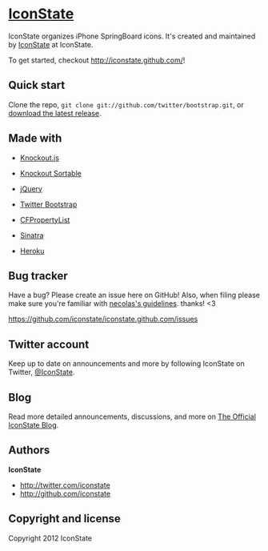 [IconState](http://iconstate.github.com/)
=================

IconState organizes iPhone SpringBoard icons. It's created and maintained by [IconState](http://twitter.com/iconstate) at IconState.

To get started, checkout http://iconstate.github.com/!



Quick start
-----------

Clone the repo, `git clone git://github.com/twitter/bootstrap.git`, or [download the latest release](https://github.com/twitter/bootstrap/zipball/master).



Made with
----------

* [Knockout.js](http://http://knockoutjs.com/)
* [Knockout Sortable](https://github.com/rniemeyer/knockout-sortable)
* [jQuery](http://jquery.com/)
* [Twitter Bootstrap](http://twitter.github.com/bootstrap)

* [CFPropertyList](https://github.com/ckruse/CFPropertyList)
* [Sinatra](http://www.sinatrarb.com/)
* [Heroku](http://www.heroku.com/)



Bug tracker
-----------

Have a bug? Please create an issue here on GitHub! Also, when filing please make sure you're familiar with [necolas's guidelines](https://github.com/necolas/issue-guidelines). thanks! <3

https://github.com/iconstate/iconstate.github.com/issues



Twitter account
---------------

Keep up to date on announcements and more by following IconState on Twitter, [@IconState](http://twitter.com/iconstate).



Blog
----

Read more detailed announcements, discussions, and more on [The Official IconState Blog](http://iconstate.wordpress.com).



Authors
-------

**IconState**

+ http://twitter.com/iconstate
+ http://github.com/iconstate



Copyright and license
---------------------

Copyright 2012 IconState